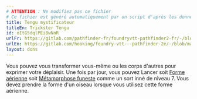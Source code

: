 ```yaml
---
# ATTENTION : Ne modifiez pas ce fichier
# Ce fichier est généré automatiquement par un script d'après les données du module Foundry VTT officiel et de sa traduction
title: Tengu mystificateur
titleEn: Trickster Tengu
id: oItG5dqlPEi8wNnR
urlFr: https://gitlab.com/pathfinder-fr/foundryvtt-pathfinder2-fr/-/blob/master/data/feats/oItG5dqlPEi8wNnR.htm
urlEn: https://gitlab.com/hooking/foundry-vtt---pathfinder-2e/-/blob/master/packs/data/feats.db/trickster-tengu.json
layout: dons
---
```

Vous pouvez vous transformer vous-même ou les corps d'autres pour exprimer votre déplaisir. Une fois par jour, vous pouvez Lancer soit [Forme aérienne](../sorts/forme-aérienne.md) soit [Métamorphose funeste](../sorts/métamorphose-funeste.md) comme un sort inné de niveau 7. Vous devez prendre la forme d'un oiseau lorsque vous utilisez cette forme aérienne.
